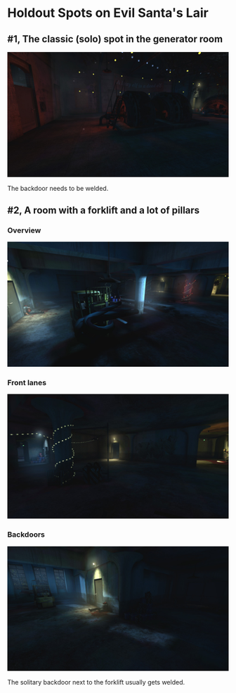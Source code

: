 # Holdout Spots on Evil Santa's Lair

## #1, The classic (solo) spot in the generator room

![Overview](img/KF-EvilSantasLair/01_solo-generator-room.jpg "")

The backdoor needs to be welded.

## #2, A room with a forklift and a lot of pillars

### Overview

![Overview](img/KF-EvilSantasLair/02-01_forklift-and-pillars_overview.jpg "")

### Front lanes

![Front-View](img/KF-EvilSantasLair/02-02_forklift-and-pillars_front-view.jpg "")

### Backdoors

![Backdoors](img/KF-EvilSantasLair/02-03_forklift-and-pillars_backdoors.jpg "")

The solitary backdoor next to the forklift usually gets welded.
